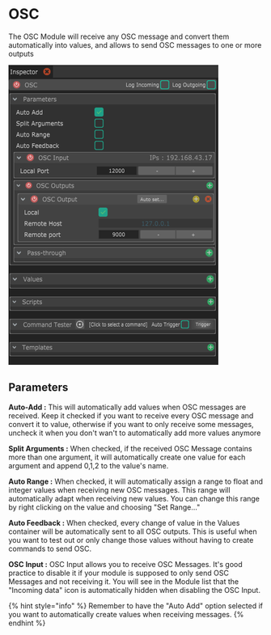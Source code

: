 # OSC

The OSC Module will receive any OSC message and convert them automatically into values, and allows to send OSC messages to one or more outputs

![](../../.gitbook/assets/osc.png)

## Parameters

**Auto-Add :** This will automatically add values when OSC messages are received. Keep it checked if you want to receive every OSC message and convert it to value, otherwise if you want to only receive some messages, uncheck it when you don't wan't to automatically add more values anymore  
  
**Split Arguments :** When checked, if the received OSC Message contains more than one argument, it will automatically create one value for each argument and append 0,1,2 to the value's name.  
  
**Auto Range :** When checked, it will automatically assign a range to float and integer values when receiving new OSC messages. This range will automatically adapt when receiving new values. You can change this range by right clicking on the value and choosing "Set Range..."  
  
**Auto Feedback :** When checked, every change of value in the Values container will be automatically sent to all OSC outputs. This is useful when you want to test out or only change those values without having to create commands to send OSC.  
  
**OSC Input :** OSC Input allows you to receive OSC Messages. It's good practice to disable it if your module is supposed to only send OSC Messages and not receiving it. You will see in the Module list that the "Incoming data" icon is automatically hidden when disabling the OSC Input.  


{% hint style="info" %}
Remember to have the "Auto Add" option selected if you want to automatically create values when receiving messages.
{% endhint %}

